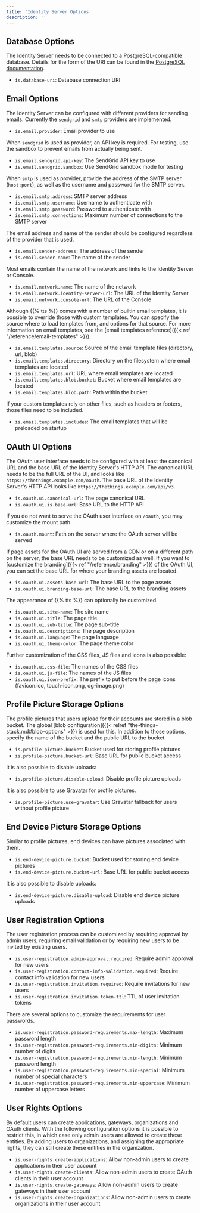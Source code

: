 ```yaml
---
title: 'Identity Server Options'
description: ''
---
```


## Database Options

The Identity Server needs to be connected to a PostgreSQL-compatible database. Details for the form of the URI can be found in the [PostgreSQL documentation](https://www.postgresql.org/docs/current/libpq-connect.html#LIBPQ-CONNSTRING).

- `is.database-uri`: Database connection URI

## Email Options

The Identity Server can be configured with different providers for sending emails. Currently the `sendgrid` and `smtp` providers are implemented.

- `is.email.provider`: Email provider to use

When `sendgrid` is used as provider, an API key is required. For testing, use the sandbox to prevent emails from actually being sent.

- `is.email.sendgrid.api-key`: The SendGrid API key to use
- `is.email.sendgrid.sandbox`: Use SendGrid sandbox mode for testing

When `smtp` is used as provider, provide the address of the SMTP server (`host:port`), as well as the username and password for the SMTP server.

- `is.email.smtp.address`: SMTP server address
- `is.email.smtp.username`: Username to authenticate with
- `is.email.smtp.password`: Password to authenticate with
- `is.email.smtp.connections`: Maximum number of connections to the SMTP server

The email address and name of the sender should be configured regardless of the provider that is used.

- `is.email.sender-address`: The address of the sender
- `is.email.sender-name`: The name of the sender

Most emails contain the name of the network and links to the Identity Server or Console.

- `is.email.network.name`: The name of the network
- `is.email.network.identity-server-url`: The URL of the Identity Server
- `is.email.network.console-url`: The URL of the Console

Although {{% tts %}} comes with a number of builtin email templates, it is possible to override those with custom templates. You can specify the source where to load templates from, and options for that source. For more information on email templates, see the [email templates reference]({{< ref "/reference/email-templates" >}}).

- `is.email.templates.source`: Source of the email template files (directory, url, blob)
- `is.email.templates.directory`: Directory on the filesystem where email templates are located
- `is.email.templates.url`: URL where email templates are located
- `is.email.templates.blob.bucket`: Bucket where email templates are located
- `is.email.templates.blob.path`: Path within the bucket.

If your custom templates rely on other files, such as headers or footers, those files need to be included.

- `is.email.templates.includes`: The email templates that will be preloaded on startup

## OAuth UI Options

The OAuth user interface needs to be configured with at least the canonical URL and the base URL of the Identity Server's HTTP API. The canonical URL needs to be the full URL of the UI, and looks like `https://thethings.example.com/oauth`. The base URL of the Identity Server's HTTP API looks like `https://thethings.example.com/api/v3`.

- `is.oauth.ui.canonical-url`: The page canonical URL
- `is.oauth.ui.is.base-url`: Base URL to the HTTP API

If you do not want to serve the OAuth user interface on `/oauth`, you may customize the mount path.

- `is.oauth.mount`: Path on the server where the OAuth server will be served

If page assets for the OAuth UI are served from a CDN or on a different path on the server, the base URL needs to be customized as well. If you want to [customize the branding]({{< ref "/reference/branding" >}}) of the OAuth UI, you can set the base URL for where your branding assets are located.

- `is.oauth.ui.assets-base-url`: The base URL to the page assets
- `is.oauth.ui.branding-base-url`: The base URL to the branding assets

The appearance of {{% tts %}} can optionally be customized.

- `is.oauth.ui.site-name`: The site name
- `is.oauth.ui.title`: The page title
- `is.oauth.ui.sub-title`: The page sub-title
- `is.oauth.ui.descriptions`: The page description
- `is.oauth.ui.language`: The page language
- `is.oauth.ui.theme-color`: The page theme color

Further customization of the CSS files, JS files and icons is also possible:

- `is.oauth.ui.css-file`: The names of the CSS files
- `is.oauth.ui.js-file`: The names of the JS files
- `is.oauth.ui.icon-prefix`: The prefix to put before the page icons (favicon.ico, touch-icon.png, og-image.png)

## Profile Picture Storage Options

The profile pictures that users upload for their accounts are stored in a blob bucket. The global [blob configuration]({{< relref "the-things-stack.md#blob-options" >}}) is used for this. In addition to those options, specify the name of the bucket and the public URL to the bucket.

- `is.profile-picture.bucket`: Bucket used for storing profile pictures
- `is.profile-picture.bucket-url`: Base URL for public bucket access

It is also possible to disable uploads:

- `is.profile-picture.disable-upload`: Disable profile picture uploads

It is also possible to use [Gravatar](https://gravatar.com) for profile pictures.

- `is.profile-picture.use-gravatar`: Use Gravatar fallback for users without profile picture

## End Device Picture Storage Options

Similar to profile pictures, end devices can have pictures associated with them.

- `is.end-device-picture.bucket`: Bucket used for storing end device pictures
- `is.end-device-picture.bucket-url`: Base URL for public bucket access

It is also possible to disable uploads:

- `is.end-device-picture.disable-upload`: Disable end device picture uploads

## User Registration Options

The user registration process can be customized by requiring approval by admin users, requiring email validation or by requiring new users to be invited by existing users.

- `is.user-registration.admin-approval.required`: Require admin approval for new users
- `is.user-registration.contact-info-validation.required`: Require contact info validation for new users
- `is.user-registration.invitation.required`: Require invitations for new users
- `is.user-registration.invitation.token-ttl`: TTL of user invitation tokens

There are several options to customize the requirements for user passwords.

- `is.user-registration.password-requirements.max-length`: Maximum password length
- `is.user-registration.password-requirements.min-digits`: Minimum number of digits
- `is.user-registration.password-requirements.min-length`: Minimum password length
- `is.user-registration.password-requirements.min-special`: Minimum number of special characters
- `is.user-registration.password-requirements.min-uppercase`: Minimum number of uppercase letters

## User Rights Options

By default users can create applications, gateways, organizations and OAuth clients. With the following configuration options it is possible to restrict this, in which case only admin users are allowed to create these entities. By adding users to organizations, and assigning the appropriate rights, they can still create these entities in the organization.

- `is.user-rights.create-applications`: Allow non-admin users to create applications in their user account
- `is.user-rights.create-clients`: Allow non-admin users to create OAuth clients in their user account
- `is.user-rights.create-gateways`: Allow non-admin users to create gateways in their user account
- `is.user-rights.create-organizations`: Allow non-admin users to create organizations in their user account
